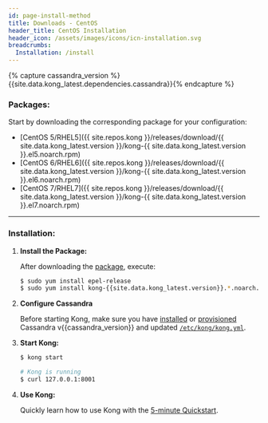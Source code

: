```yaml
---
id: page-install-method
title: Downloads - CentOS
header_title: CentOS Installation
header_icon: /assets/images/icons/icn-installation.svg
breadcrumbs:
  Installation: /install
---
```


{% capture cassandra_version %}{{site.data.kong_latest.dependencies.cassandra}}{% endcapture %}

### Packages:

Start by downloading the corresponding package for your configuration:

- [CentOS 5/RHEL5]({{ site.repos.kong }}/releases/download/{{ site.data.kong_latest.version }}/kong-{{ site.data.kong_latest.version }}.el5.noarch.rpm)
- [CentOS 6/RHEL6]({{ site.repos.kong }}/releases/download/{{ site.data.kong_latest.version }}/kong-{{ site.data.kong_latest.version }}.el6.noarch.rpm)
- [CentOS 7/RHEL7]({{ site.repos.kong }}/releases/download/{{ site.data.kong_latest.version }}/kong-{{ site.data.kong_latest.version }}.el7.noarch.rpm)

----

### Installation:

1. **Install the Package:**

    After downloading the [package](#packages), execute:

    ```bash
    $ sudo yum install epel-release
    $ sudo yum install kong-{{site.data.kong_latest.version}}.*.noarch.rpm --nogpgcheck
    ```

2. **Configure Cassandra**

    Before starting Kong, make sure you have [installed](http://www.apache.org/dyn/closer.cgi?path=/cassandra/{{cassandra_version}}/apache-cassandra-{{cassandra_version}}-bin.tar.gz) or [provisioned](http://kongdb.org) Cassandra v{{cassandra_version}} and updated [`/etc/kong/kong.yml`](/docs/{{site.data.kong_latest.release}}/configuration/#databases_available.*).

3. **Start Kong:**

    ```bash
    $ kong start

    # Kong is running
    $ curl 127.0.0.1:8001
    ```

4. **Use Kong:**

    Quickly learn how to use Kong with the [5-minute Quickstart](/docs/{{site.data.kong_latest.release}}/getting-started/quickstart).
